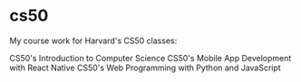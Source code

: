 # cs50
My course work for Harvard's CS50 classes:

CS50's Introduction to Computer Science
CS50's Mobile App Development with React Native
CS50's Web Programming with Python and JavaScript
